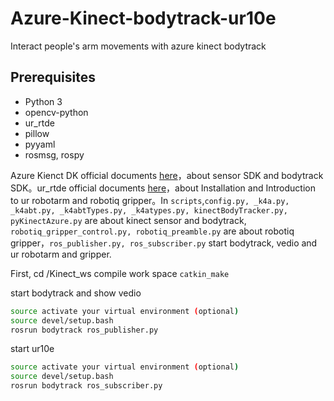 # Azure-Kinect-bodytrack-ur10e
Interact people's arm movements with azure kinect bodytrack 

## Prerequisites

* Python 3
* opencv-python
* ur_rtde
* pillow
* pyyaml
* rosmsg, rospy

Azure Kienct DK official documents [here](https://docs.microsoft.com/zh-cn/azure/kinect-dk/)，about sensor SDK and bodytrack SDK。ur_rtde official documents [here](https://sdurobotics.gitlab.io/ur_rtde/introduction/introduction.html)，about Installation and Introduction to ur robotarm and robotiq gripper。In `scripts`,`config.py, _k4a.py, _k4abt.py, _k4abtTypes.py, _k4atypes.py, kinectBodyTracker.py, pyKinectAzure.py` are about kinect sensor and bodytrack, `robotiq_gripper_control.py, robotiq_preamble.py` are about robotiq gripper，`ros_publisher.py, ros_subscriber.py` start bodytrack, vedio and ur robotarm and gripper.

First, cd /Kinect_ws compile work space `catkin_make`

start bodytrack and show vedio

```bash
source activate your virtual environment (optional)
source devel/setup.bash
rosrun bodytrack ros_publisher.py
```

start ur10e

```bash
source activate your virtual environment (optional)
source devel/setup.bash
rosrun bodytrack ros_subscriber.py
```

